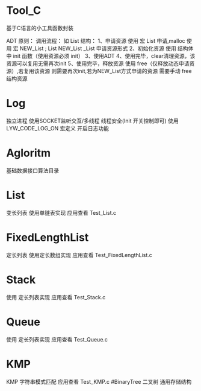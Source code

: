 # Tool_C
基于C语言的小工具函数封装

ADT 原则：
调用流程：
如 List 结构：
1、申请资源 使用 宏 List 申请,malloc 使用 宏 NEW_List ; List NEW_List _List 申请资源形式
2、初始化资源 使用 结构体中 init 函数（使用资源必须 init）
3、使用ADT
4、使用完毕，clear清理资源，该资源可以复用无需再次init
5、使用完毕，释放资源 使用 free（仅释放动态申请资源）,若复用该资源 则需要再次init,若为NEW_List方式申请的资源 需要手动 free 结构资源


# Log
独立进程 使用SOCKET监听交互/多线程 线程安全(Init 开关控制即可)
使用 LYW_CODE_LOG_ON 宏定义 开启日志功能
# Agloritm
基础数据接口算法目录

# List
变长列表
使用单链表实现 应用查看 Test_List.c
# FixedLengthList
定长列表
使用定长数组实现 应用查看 Test_FixedLengthList.c
# Stack
使用 定长列表实现 应用查看 Test_Stack.c
# Queue
使用 定长列表实现 应用查看 Test_Queue.c
# KMP
KMP 字符串模式匹配 应用查看 Test_KMP.c
#BinaryTree
二叉树 通用存储结构
